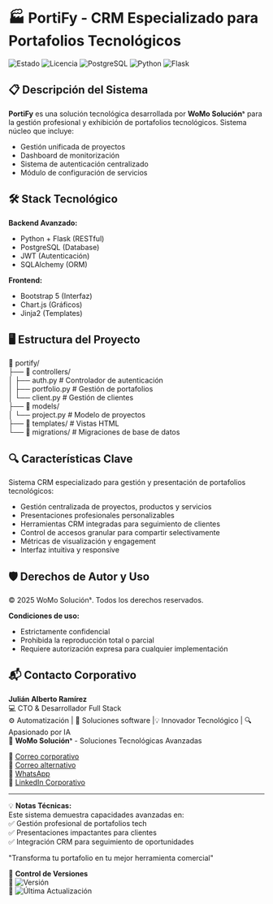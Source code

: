 # 🏭 PortiFy - CRM Especializado para Portafolios Tecnológicos

![Estado](https://img.shields.io/badge/🚀_En_Desarrollo-blue) 
![Licencia](https://img.shields.io/badge/Licencia-🔒_Privada-red)
![PostgreSQL](https://img.shields.io/badge/PostgreSQL-4169E1?logo=postgresql&logoColor=white)
![Python](https://img.shields.io/badge/Python-3776AB?logo=python&logoColor=white)
![Flask](https://img.shields.io/badge/Flask-000000?logo=flask&logoColor=white)

## 📋 Descripción del Sistema
**PortiFy** es una solución tecnológica desarrollada por **WoMo Soluciónˢ** para la gestión profesional y exhibición de portafolios tecnológicos. Sistema núcleo que incluye:

- Gestión unificada de proyectos
- Dashboard de monitorización
- Sistema de autenticación centralizado
- Módulo de configuración de servicios

## 🛠 Stack Tecnológico

**Backend Avanzado:**
- Python + Flask (RESTful)
- PostgreSQL (Database)
- JWT (Autenticación)
- SQLAlchemy (ORM)

**Frontend:**
- Bootstrap 5 (Interfaz)
- Chart.js (Gráficos)
- Jinja2 (Templates)

## 🖥️ Estructura del Proyecto
📁 portify/  
├── 📂 controllers/  
│   ├── auth.py       # Controlador de autenticación  
│   ├── portfolio.py  # Gestión de portafolios  
│   └── client.py     # Gestión de clientes  
├── 📂 models/  
│   └── project.py    # Modelo de proyectos  
├── 📂 templates/     # Vistas HTML  
└── 📂 migrations/    # Migraciones de base de datos  
  

## 🔍 Características Clave
Sistema CRM especializado para gestión y presentación de portafolios tecnológicos:
- Gestión centralizada de proyectos, productos y servicios
- Presentaciones profesionales personalizables
- Herramientas CRM integradas para seguimiento de clientes
- Control de accesos granular para compartir selectivamente
- Métricas de visualización y engagement
- Interfaz intuitiva y responsive

## 🛡️ Derechos de Autor y Uso
© 2025 WoMo Soluciónˢ. Todos los derechos reservados.

**Condiciones de uso:**
- Estrictamente confidencial
- Prohibida la reproducción total o parcial
- Requiere autorización expresa para cualquier implementación

## 📬 Contacto Corporativo

**Julián Alberto Ramírez**  
💻 CTO & Desarrollador Full Stack   
⚙️ Automatización | 🧩 Soluciones software |💡 Innovador Tecnológico | 🔍 Apasionado por IA  
🏢 **WoMo Soluciónˢ** - Soluciones Tecnológicas Avanzadas  

📧 [Correo corporativo](mailto:womostd@gmail.com)  
📧 [Correo alternativo](mailto:juliram81@hotmail.com)  
📱 [WhatsApp](https://wa.me/573180401930)  
🔗 [LinkedIn Corporativo](https://www.linkedin.com/company/womo-solucions/)  
   
---

💡 **Notas Técnicas:**  
Este sistema demuestra capacidades avanzadas en:  
✅ Gestión profesional de portafolios tech  
✅ Presentaciones impactantes para clientes  
✅ Integración CRM para seguimiento de oportunidades  

"Transforma tu portafolio en tu mejor herramienta comercial"



📅 **Control de Versiones**  
📅 ![Versión](https://img.shields.io/badge/Versión-1.1.0-blue)  
🔄 ![Última Actualización](https://img.shields.io/badge/Actualizado-Jun_2025-green)
